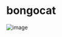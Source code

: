 # bongocat
![image](https://github.com/user-attachments/assets/4fd66f35-51c0-435b-b12f-0456fd2884cf)
